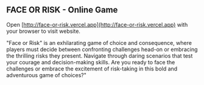## FACE OR RISK - Online Game

Open [http://face-or-risk.vercel.app](http://face-or-risk.vercel.app) with your browser to visit website.

"Face or Risk" is an exhilarating game of choice and consequence, where
players must decide between confronting challenges head-on or embracing the
thrilling risks they present. Navigate through daring scenarios that test your
courage and decision-making skills. Are you ready to face the challenges or
embrace the excitement of risk-taking in this bold and adventurous game of
choices?"
